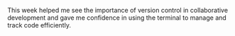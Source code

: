 This week helped me see the importance of version control in collaborative development and gave me confidence in using the terminal to manage and track code efficiently.
